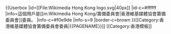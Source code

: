 {{Userbox
  |id=[[File:Wikimedia Hong Kong logo.svg|40px]]
  |id-c=#ffffff
  |info=這個用戶是[[m:Wikimedia Hong Kong/籌備委員會|香港維基媒體協會籌備委員會]]委員。
  |info-c=#f0e9de
  |info-s=9
  |border-c=brown
}}<includeonly>[[Category:香港維基媒體協會籌備委員會委員|{{PAGENAME}}]]</includeonly>
<noinclude>
[[Category:香港模板]]
</noinclude>